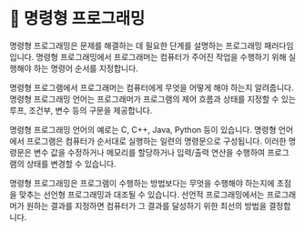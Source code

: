 # 🐔 명령형 프로그래밍

명령형 프로그래밍은 문제를 해결하는 데 필요한 단계를 설명하는 프로그래밍 패러다임입니다. 명령형 프로그래밍에서 프로그래머는 컴퓨터가 주어진 작업을 수행하기 위해 실행해야 하는 명령어 순서를 지정합니다.

명령형 프로그램에서 프로그래머는 컴퓨터에게 무엇을 어떻게 해야 하는지 알려줍니다. 명령형 프로그래밍 언어는 프로그래머가 프로그램의 제어 흐름과 상태를 지정할 수 있는 루프, 조건부, 변수 등의 구문을 제공합니다.

명령형 프로그래밍 언어의 예로는 C, C++, Java, Python 등이 있습니다. 명령형 언어에서 프로그램은 컴퓨터가 순서대로 실행하는 일련의 명령문으로 구성됩니다. 이러한 명령문은 변수 값을 수정하거나 메모리를 할당하거나 입력/출력 연산을 수행하여 프로그램의 상태를 변경할 수 있습니다.

명령형 프로그래밍은 프로그램이 수행하는 방법보다는 무엇을 수행해야 하는지에 초점을 맞추는 선언형 프로그래밍과 대조될 수 있습니다. 선언적 프로그래밍에서는 프로그래머가 원하는 결과를 지정하면 컴퓨터가 그 결과를 달성하기 위한 최선의 방법을 결정합니다.
